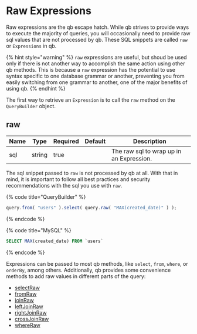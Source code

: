 # Raw Expressions

Raw expressions are the qb escape hatch.  While qb strives to provide ways to execute the majority of queries, you will occasionally need to provide raw sql values that are not processed by qb.  These SQL snippets are called `raw` or `Expressions` in qb.

{% hint style="warning" %}
`raw` expressions are useful, but shoud be used only if there is not another way to accomplish the same action using other qb methods.  This is because a `raw` expression has the potential to use syntax specific to one database grammar or another, preventing you from easily switching from one grammar to another, one of the major benefits of using qb.
{% endhint %}

The first way to retrieve an `Expression` is to call the `raw` method on the `QueryBuilder` object.

## raw

| Name | Type   | Required | Default | Description                              |
| ---- | ------ | -------- | ------- | ---------------------------------------- |
| sql  | string | true     |         | The raw sql to wrap up in an Expression. |

The sql snippet passed to `raw` is not processed by qb at all.  With that in mind, it is important to follow all best practices and security recommendations with the sql you use with `raw`.

{% code title="QueryBuilder" %}
```javascript
query.from( "users" ).select( query.raw( "MAX(created_date)" ) );
```
{% endcode %}

{% code title="MySQL" %}
```sql
SELECT MAX(created_date) FROM `users`
```
{% endcode %}

Expressions can be passed to most qb methods, like `select`, `from`, `where`, or `orderBy`, among others.  Additionally, qb provides some convenience methods to add raw values in different parts of the query:

* [selectRaw](selects.md#get-3)
* [fromRaw](from.md#get-2)
* [joinRaw](joins.md#joinraw)
* [leftJoinRaw](joins.md#leftjoinraw)
* [rightJoinRaw](joins.md#rightjoinraw)
* [crossJoinRaw](joins.md#crossjoinraw)
* [whereRaw](wheres.md#whereraw)
